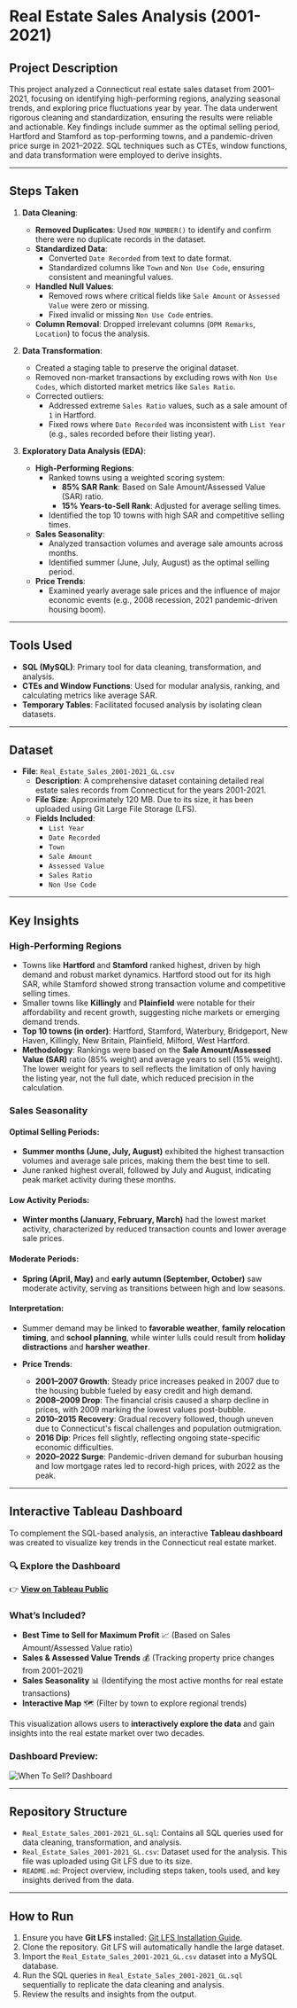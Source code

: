 # Real Estate Sales Analysis (2001-2021)

## Project Description
This project analyzed a Connecticut real estate sales dataset from 2001–2021, focusing on identifying high-performing regions, analyzing seasonal trends, and exploring price fluctuations year by year. The data underwent rigorous cleaning and standardization, ensuring the results were reliable and actionable. Key findings include summer as the optimal selling period, Hartford and Stamford as top-performing towns, and a pandemic-driven price surge in 2021–2022. SQL techniques such as CTEs, window functions, and data transformation were employed to derive insights.

---

## Steps Taken

1. **Data Cleaning**:
   - **Removed Duplicates**: Used `ROW_NUMBER()` to identify and confirm there were no duplicate records in the dataset.
   - **Standardized Data**:
     - Converted `Date Recorded` from text to date format.
     - Standardized columns like `Town` and `Non Use Code`, ensuring consistent and meaningful values.
   - **Handled Null Values**:
     - Removed rows where critical fields like `Sale Amount` or `Assessed Value` were zero or missing.
     - Fixed invalid or missing `Non Use Code` entries.
   - **Column Removal**: Dropped irrelevant columns (`OPM Remarks`, `Location`) to focus the analysis.

2. **Data Transformation**:
   - Created a staging table to preserve the original dataset.
   - Removed non-market transactions by excluding rows with `Non Use Codes`, which distorted market metrics like `Sales Ratio`.
   - Corrected outliers:
     - Addressed extreme `Sales Ratio` values, such as a sale amount of `1` in Hartford.
     - Fixed rows where `Date Recorded` was inconsistent with `List Year` (e.g., sales recorded before their listing year).

3. **Exploratory Data Analysis (EDA)**:
   - **High-Performing Regions**:
     - Ranked towns using a weighted scoring system:
       - **85% SAR Rank**: Based on Sale Amount/Assessed Value (SAR) ratio.
       - **15% Years-to-Sell Rank**: Adjusted for average selling times.
     - Identified the top 10 towns with high SAR and competitive selling times.
   - **Sales Seasonality**:
     - Analyzed transaction volumes and average sale amounts across months.
     - Identified summer (June, July, August) as the optimal selling period.
   - **Price Trends**:
     - Examined yearly average sale prices and the influence of major economic events (e.g., 2008 recession, 2021 pandemic-driven housing boom).

---

## Tools Used
- **SQL (MySQL)**: Primary tool for data cleaning, transformation, and analysis.
- **CTEs and Window Functions**: Used for modular analysis, ranking, and calculating metrics like average SAR.
- **Temporary Tables**: Facilitated focused analysis by isolating clean datasets.

---

## Dataset
- **File**: `Real_Estate_Sales_2001-2021_GL.csv`
   - **Description**: A comprehensive dataset containing detailed real estate sales records from Connecticut for the years 2001-2021.
   - **File Size**: Approximately 120 MB. Due to its size, it has been uploaded using Git Large File Storage (LFS).
   - **Fields Included**:
     - `List Year`
     - `Date Recorded`
     - `Town`
     - `Sale Amount`
     - `Assessed Value`
     - `Sales Ratio`
     - `Non Use Code`

---

## Key Insights

### High-Performing Regions
- Towns like **Hartford** and **Stamford** ranked highest, driven by high demand and robust market dynamics. Hartford stood out for its high SAR, while Stamford showed strong transaction volume and competitive selling times.
- Smaller towns like **Killingly** and **Plainfield** were notable for their affordability and recent growth, suggesting niche markets or emerging demand trends.
- **Top 10 towns (in order)**: Hartford, Stamford, Waterbury, Bridgeport, New Haven, Killingly, New Britain, Plainfield, Milford, West Hartford.
- **Methodology**: Rankings were based on the **Sale Amount/Assessed Value (SAR)** ratio (85% weight) and average years to sell (15% weight). The lower weight for years to sell reflects the limitation of only having the listing year, not the full date, which reduced precision in the calculation.

### Sales Seasonality
#### Optimal Selling Periods:
- **Summer months (June, July, August)** exhibited the highest transaction volumes and average sale prices, making them the best time to sell.
- June ranked highest overall, followed by July and August, indicating peak market activity during these months.

#### Low Activity Periods:
- **Winter months (January, February, March)** had the lowest market activity, characterized by reduced transaction counts and lower average sale prices.

#### Moderate Periods:
- **Spring (April, May)** and **early autumn (September, October)** saw moderate activity, serving as transitions between high and low seasons.

#### Interpretation:
- Summer demand may be linked to **favorable weather**, **family relocation timing**, and **school planning**, while winter lulls could result from **holiday distractions** and **harsher weather**.

- **Price Trends**:
  - **2001–2007 Growth**: Steady price increases peaked in 2007 due to the housing bubble fueled by easy credit and high demand.
  - **2008–2009 Drop**: The financial crisis caused a sharp decline in prices, with 2009 marking the lowest values post-bubble.
  - **2010–2015 Recovery**: Gradual recovery followed, though uneven due to Connecticut's fiscal challenges and population outmigration.
  - **2016 Dip**: Prices fell slightly, reflecting ongoing state-specific economic difficulties.
  - **2020–2022 Surge**: Pandemic-driven demand for suburban housing and low mortgage rates led to record-high prices, with 2022 as the peak.

---

## Interactive Tableau Dashboard

To complement the SQL-based analysis, an interactive **Tableau dashboard** was created to visualize key trends in the Connecticut real estate market.

### 🔍 **Explore the Dashboard**
👉 **[View on Tableau Public](https://public.tableau.com/app/profile/robert.papai)**

### **What’s Included?**
- **Best Time to Sell for Maximum Profit** 📈 (Based on Sales Amount/Assessed Value ratio)
- **Sales & Assessed Value Trends** 💰 (Tracking property price changes from 2001–2021)
- **Sales Seasonality** 📊 (Identifying the most active months for real estate transactions)
- **Interactive Map** 🗺️ (Filter by town to explore regional trends)

This visualization allows users to **interactively explore the data** and gain insights into the real estate market over two decades.

### **Dashboard Preview:**
![When To Sell? Dashboard](CT_Real_Estate_Market_Analysis.png)

---

## Repository Structure
- `Real_Estate_Sales_2001-2021_GL.sql`: Contains all SQL queries used for data cleaning, transformation, and analysis.
- `Real_Estate_Sales_2001-2021_GL.csv`: Dataset used for the analysis. This file was uploaded using Git LFS due to its size.
- `README.md`: Project overview, including steps taken, tools used, and key insights derived from the data.

---

## How to Run
1. Ensure you have **Git LFS** installed: [Git LFS Installation Guide](https://git-lfs.github.com/).
2. Clone the repository. Git LFS will automatically handle the large dataset.
3. Import the `Real_Estate_Sales_2001-2021_GL.csv` dataset into a MySQL database.
4. Run the SQL queries in `Real_Estate_Sales_2001-2021_GL.sql` sequentially to replicate the data cleaning and analysis.
5. Review the results and insights from the output.
